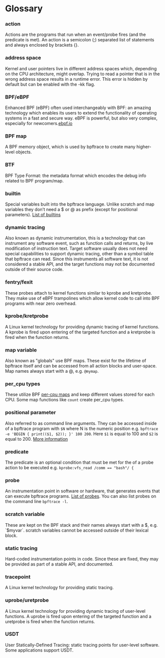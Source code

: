 # Glossary

### action
Actions are the programs that run when an event/probe fires (and the predicate is met). An action is a semicolon (;) separated list of statements and always enclosed by brackets {}.

###  address space
Kernel and user pointers live in different address spaces which, depending on the CPU architecture, might overlap. Trying to read a pointer that is in the wrong address space results in a runtime error. This error is hidden by default but can be enabled with the -kk flag.

### BPF/eBPF
Enhanced BPF (eBPF) often used interchangeably with BPF: an amazing technology which enables its users to extend the functionality of operating systems in a fast and secure way. eBPF is powerful, but also very complex, especially for newcomers.[ebpf.io](https://docs.ebpf.io/)

### BPF map
A BPF memory object, which is used by bpftrace to create many higher-level objects.

### BTF
BPF Type Format: the metadata format which encodes the debug info related to BPF program/map.

### builtin
Special variables built into the bpftrace language. Unlike scratch and map variables they don’t need a $ or @ as prefix (except for positional parameters). [List of builtins](https://github.com/bpftrace/bpftrace/blob/master/man/adoc/bpftrace.adoc#builtins)

### dynamic tracing
Also known as dynamic instrumentation, this is a technology that can instrument any software event, such as function calls and returns, by live modification of instruction text. Target software usually does not need special capabilities to support dynamic tracing, other than a symbol table that bpftrace can read. Since this instruments all software text, it is not considered a stable API, and the target functions may not be documented outside of their source code.

### fentry/fexit
These probes attach to kernel functions similar to kprobe and kretprobe. They make use of eBPF trampolines which allow kernel code to call into BPF programs with near zero overhead.

### kprobe/kretprobe
A Linux kernel technology for providing dynamic tracing of kernel functions. A kprobe is fired upon entering of the targeted function and a kretprobe is fired when the function returns.

### map variable
Also known as "globals" use BPF maps. These exist for the lifetime of bpftrace itself and can be accessed from all action blocks and user-space. Map names always start with a @, e.g. `@mymap`.

### per_cpu types
These utilize BPF [per-cpu maps](https://docs.ebpf.io/linux/map-type/) and keep different values stored for each CPU. Some map functions like `count` create per_cpu types.

### positional parameter
Also referred to as command line arguments. They can be accessed inside of a bpftrace program with `$N` where N is the numeric position e.g. `bpftrace -e 'BEGIN { print(($1, $2)); }' 100 200`. Here `$1` is equal to 100 and `$2` is equal to 200. [More information](https://github.com/bpftrace/bpftrace/blob/master/man/adoc/bpftrace.adoc#positional-parameters)

### predicate
The predicate is an optional condition that must be met for the of a probe action to be executed e.g. `kprobe:vfs_read /comm == "bash"/ {`

### probe
An instrumentation point in software or hardware, that generates events that can execute bpftrace programs. [List of probes](https://github.com/bpftrace/bpftrace/blob/master/man/adoc/bpftrace.adoc#probes). You can also list probes on the command line `bpftrace -l`.

### scratch variable
These are kept on the BPF stack and their names always start with a $, e.g. `$myvar`. scratch variables cannot be accessed outside of their lexical block.

### static tracing
Hard-coded instrumentation points in code. Since these are fixed, they may be provided as part of a stable API, and documented.

### tracepoint
A Linux kernel technology for providing static tracing.

### uprobe/uretprobe
A Linux kernel technology for providing dynamic tracing of user-level functions. A uprobe is fired upon entering of the targeted function and a uretprobe is fired when the function returns.

### USDT
User Statically-Defined Tracing: static tracing points for user-level software. Some applications support USDT.
